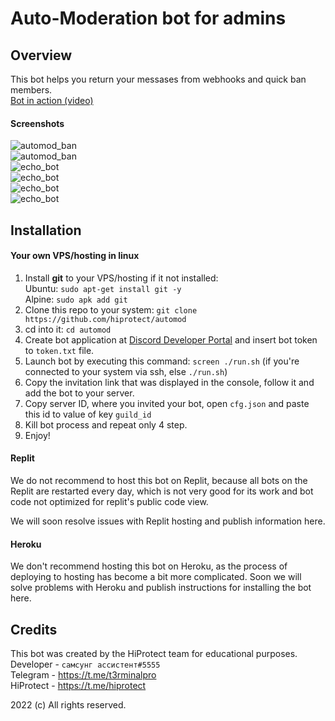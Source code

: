 # Auto-Moderation bot for admins
## Overview
This bot helps you return your messases from webhooks and quick ban members.\
[Bot in action (video)]("https://youtu.be/GTB7FlR2ku8")
#### Screenshots
![automod_ban]("/images/1.png", "automod_ban response")\
![automod_ban]("/images/2.png", "automod_ban response in dms")\
![echo_bot]("/images/3.png", "regular message")\
![echo_bot]("/images/4.png", "message with reply to another message")\
![echo_bot]("/images/5.png", "message with attachments")\
![echo_bot]("/images/3.png", "message with reply to another message and attachments")
## Installation
#### Your own VPS/hosting in linux
1. Install **git** to your VPS/hosting if it not installed: \
    Ubuntu: `sudo apt-get install git -y`\
    Alpine: `sudo apk add git`
2. Clone this repo to your system: `git clone https://github.com/hiprotect/automod`
3. cd into it: `cd automod`
4. Create bot application at [Discord Developer Portal](https://discord.com/developers/applications) and insert bot token to `token.txt` file.
5. Launch bot by executing this command: `screen ./run.sh` (if you're connected to your system via ssh, else `./run.sh`)
6. Copy the invitation link that was displayed in the console, follow it and add the bot to your server.
7. Copy server ID, where you invited your bot, open `cfg.json` and paste this id to value of key `guild_id`
8. Kill bot process and repeat only 4 step.
9. Enjoy!

#### Replit
We do not recommend to host this bot on Replit, because all bots on the Replit are restarted every day, which is not very good for its work and bot code not optimized for replit's public code view.

We will soon resolve issues with Replit hosting and publish information here.

#### Heroku
We don't recommend hosting this bot on Heroku, as the process of deploying to hosting has become a bit more complicated.
Soon we will solve problems with Heroku and publish instructions for installing the bot here.
## Credits
This bot was created by the HiProtect team for educational purposes.
Developer - `самсунг ассистент#5555`\
Telegram - https://t.me/t3rminalpro \
HiProtect - https://t.me/hiprotect 

2022 (c) All rights reserved.